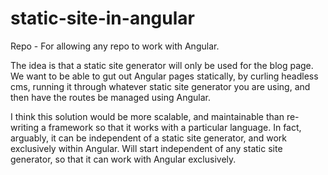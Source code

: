 # static-site-in-angular
Repo - For allowing any repo to work with Angular. 

The idea is that a static site generator will only be used for the blog page. We want to be able to gut out Angular pages statically, by curling headless cms, running it through whatever static site generator you are using, and then have the routes be managed using Angular. 

I think this solution would be more scalable, and maintainable than re-writing a framework so that it works with a particular language. In fact, arguably, it can be independent of a static site generator, and work exclusively within Angular. Will start independent of any static site generator, so that it can work with Angular exclusively. 
